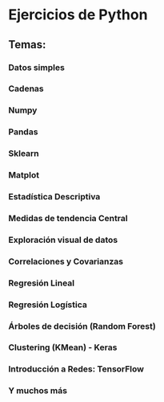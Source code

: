 # Ejercicios de Python
## Temas:
  ### Datos simples
  ### Cadenas
  ### Numpy
  ### Pandas
  ### Sklearn
  ### Matplot
  ### Estadística Descriptiva
  ### Medidas de tendencia Central
  ### Exploración visual de datos
  ### Correlaciones y Covarianzas
  ### Regresión Lineal
  ### Regresión Logística
  ### Árboles de decisión (Random Forest)
  ### Clustering (KMean) - Keras
  ### Introducción a Redes: TensorFlow
  
  ### Y muchos más
